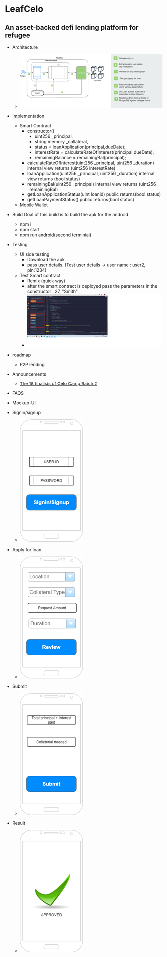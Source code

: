 # LeafCelo
## An asset-backed defi lending platform for refugee

- Architecture
	- ![Architecture](./frontend/img/leafCelo-Arch.png)
- Implementation
	- Smart Contract
	    - constructor()
			- uint256 _principal,
        	- string memory _collateral,
			- status = loanApplication(principal,dueDate);
        	- interestRate = calculateRateOfInterest(principal,dueDate);
        	- remainingBalance = remainingBal(principal);		      
        - calculateRateOfInterest(uint256 _principal, uint256 _duration)  internal view returns (uint256 interestRate)
  		- loanApplication(uint256 _principal, uint256 _duration) internal view returns (bool status)
		- remainingBal(uint256 _principal) internal view returns (uint256 _remainingBal)
		- getLoanApplicationStatus(uint loanid) public returns(bool status)
		- getLoanPaymentStatus() public  returns(bool status)		
 	- Mobile Wallet	
- Build
Goal of this build is to build the apk for the android
	- npm i
    - npm start
    - npm run android(second terminial) 
	
- Testing
	- UI side testing
		- Download the apk
		- pass user details. (Test user details -> user name : user2, pin:1234)
	- Test Smart contract
		- Remix (quick way)
		- after the smart contract is deployed pass the parameters in the constructor : 27, "Smith"
		- ![Remix](./frontend/img/Remix.png)
- roadmap
	- P2P lending
- Announcements
	- [The 18 finalists of Celo Camp Batch 2](https://medium.com/celoorg/the-18-finalists-in-celo-camp-batch-2-the-up-and-coming-startups-bringing-financial-inclusion-to-845b67e960c8)
- FAQS
- Mockup-UI
- Signin/signup
	- ![Screenshot](./frontend/img/leafCelo-Registration.png)
- Apply for loan
	- ![Apply](./frontend/img/leafCelo-Apply.png)	
- Submit
	- ![Submit](./frontend/img/leafCelo-Submit.png)	
- Result
	- ![Result](./frontend/img/leafCelo-Result.png)	
